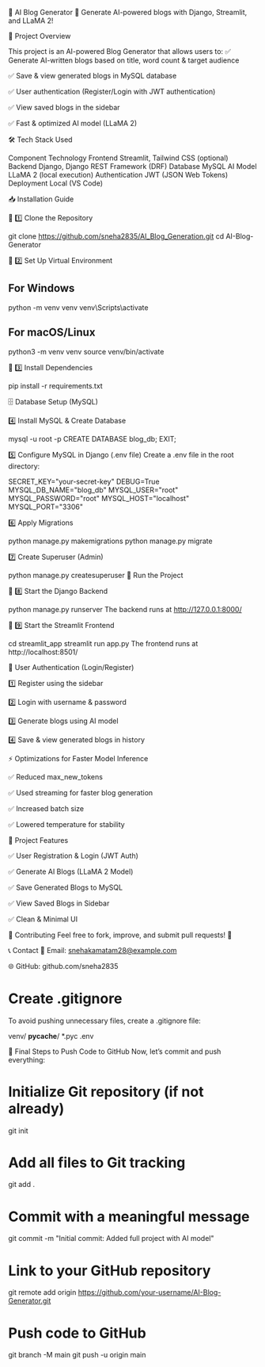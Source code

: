 📝 AI Blog Generator 🚀
Generate AI-powered blogs with Django, Streamlit, and LLaMA 2!


🎯 Project Overview


This project is an AI-powered Blog Generator that allows users to:
✅ Generate AI-written blogs based on title, word count & target audience

✅ Save & view generated blogs in MySQL database

✅ User authentication (Register/Login with JWT authentication)

✅ View saved blogs in the sidebar

✅ Fast & optimized AI model (LLaMA 2)


🛠 Tech Stack Used

Component	          Technology
Frontend	          Streamlit, Tailwind CSS (optional)
Backend	            Django, Django REST Framework (DRF)
Database	          MySQL
AI Model	          LLaMA 2 (local execution)
Authentication	    JWT (JSON Web Tokens)
Deployment	        Local (VS Code)


📥 Installation Guide


🔹 1️⃣ Clone the Repository

git clone https://github.com/sneha2835/AI_Blog_Generation.git
cd AI-Blog-Generator


🔹 2️⃣ Set Up Virtual Environment

##  For Windows
python -m venv venv
venv\Scripts\activate

## For macOS/Linux
python3 -m venv venv
source venv/bin/activate



🔹 3️⃣ Install Dependencies

pip install -r requirements.txt


🗄️ Database Setup (MySQL)


4️⃣ Install MySQL & Create Database

mysql -u root -p
CREATE DATABASE blog_db;
EXIT;


5️⃣ Configure MySQL in Django (.env file)
Create a .env file in the root directory:


SECRET_KEY="your-secret-key"
DEBUG=True
MYSQL_DB_NAME="blog_db"
MYSQL_USER="root"
MYSQL_PASSWORD="root"
MYSQL_HOST="localhost"
MYSQL_PORT="3306"


6️⃣ Apply Migrations

python manage.py makemigrations
python manage.py migrate


7️⃣ Create Superuser (Admin)

python manage.py createsuperuser
🏃 Run the Project


🔹 8️⃣ Start the Django Backend

python manage.py runserver
The backend runs at http://127.0.0.1:8000/


🔹 9️⃣ Start the Streamlit Frontend

cd streamlit_app
streamlit run app.py
The frontend runs at http://localhost:8501/


🔑 User Authentication (Login/Register)

1️⃣ Register using the sidebar

2️⃣ Login with username & password

3️⃣ Generate blogs using AI model

4️⃣ Save & view generated blogs in history



⚡ Optimizations for Faster Model Inference

✅ Reduced max_new_tokens

✅ Used streaming for faster blog generation

✅ Increased batch size

✅ Lowered temperature for stability


🎯 Project Features

✅ User Registration & Login (JWT Auth)

✅ Generate AI Blogs (LLaMA 2 Model)

✅ Save Generated Blogs to MySQL

✅ View Saved Blogs in Sidebar

✅ Clean & Minimal UI


🤝 Contributing
Feel free to fork, improve, and submit pull requests! 🚀


📞 Contact
📧 Email: snehakamatam28@example.com

🌐 GitHub: github.com/sneha2835



# Create .gitignore

To avoid pushing unnecessary files, create a .gitignore file:


venv/
__pycache__/
*.pyc
.env


📌 Final Steps to Push Code to GitHub
Now, let’s commit and push everything:


# Initialize Git repository (if not already)
git init

# Add all files to Git tracking
git add .

# Commit with a meaningful message
git commit -m "Initial commit: Added full project with AI model"

# Link to your GitHub repository
git remote add origin https://github.com/your-username/AI-Blog-Generator.git

# Push code to GitHub
git branch -M main
git push -u origin main
